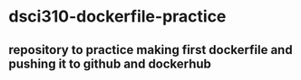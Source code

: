 # dsci310-dockerfile-practice

## repository to practice making first dockerfile and pushing it to github and dockerhub
